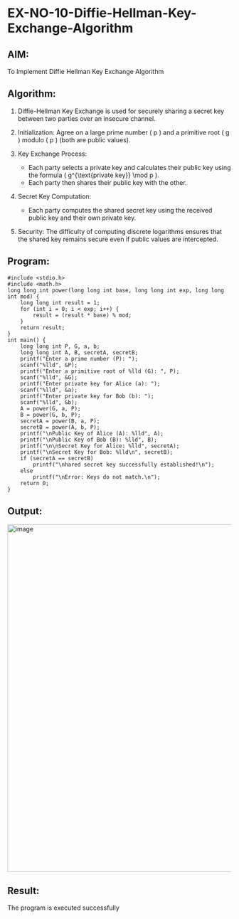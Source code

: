 # EX-NO-10-Diffie-Hellman-Key-Exchange-Algorithm

## AIM:
To Implement Diffie Hellman Key Exchange Algorithm 

## Algorithm:

1. Diffie-Hellman Key Exchange is used for securely sharing a secret key between two parties over an insecure channel.

2. Initialization: Agree on a large prime number \( p \) and a primitive root \( g \) modulo \( p \) (both are public values).

3. Key Exchange Process: 
   - Each party selects a private key and calculates their public key using the formula \( g^{\text{private key}} \mod p \).
   - Each party then shares their public key with the other.

4. Secret Key Computation: 
   - Each party computes the shared secret key using the received public key and their own private key.

5. Security: The difficulty of computing discrete logarithms ensures that the shared key remains secure even if public values are intercepted.

## Program:
~~~
#include <stdio.h>
#include <math.h>
long long int power(long long int base, long long int exp, long long int mod) {
    long long int result = 1;
    for (int i = 0; i < exp; i++) {
        result = (result * base) % mod;
    }
    return result;
}
int main() {
    long long int P, G, a, b; 
    long long int A, B, secretA, secretB;
    printf("Enter a prime number (P): ");
    scanf("%lld", &P);
    printf("Enter a primitive root of %lld (G): ", P);
    scanf("%lld", &G);
    printf("Enter private key for Alice (a): ");
    scanf("%lld", &a);
    printf("Enter private key for Bob (b): ");
    scanf("%lld", &b);
    A = power(G, a, P);
    B = power(G, b, P);
    secretA = power(B, a, P);
    secretB = power(A, b, P);
    printf("\nPublic Key of Alice (A): %lld", A);
    printf("\nPublic Key of Bob (B): %lld", B);
    printf("\n\nSecret Key for Alice: %lld", secretA);
    printf("\nSecret Key for Bob: %lld\n", secretB);
    if (secretA == secretB)
        printf("\nhared secret key successfully established!\n");
    else
        printf("\nError: Keys do not match.\n");
    return 0;
}
~~~



## Output:
<img width="1401" height="782" alt="image" src="https://github.com/user-attachments/assets/731af6bb-5242-44d4-9949-dd1fff129fad" />




## Result:
  The program is executed successfully

